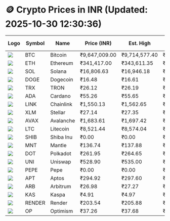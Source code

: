 # 🪙 Crypto Prices in INR (Updated: 2025-10-30 12:30:36)

| Logo | Symbol | Name       | Price (INR) | Est. High | Est. Low | Gross Profit | Fees | Net Profit | ROI % |
|------|--------|------------|-------------|-----------|----------|---------------|------|-------------|--------|
| ![](https://coin-images.coingecko.com/coins/images/1/large/bitcoin.png?1696501400) | BTC    | Bitcoin    | ₹9,647,009.00 | ₹9,714,577.40 | ₹9,579,440.60 | ₹1,410.70 | ₹200.00 | ₹1,210.70 | 1.21% |
| ![](https://coin-images.coingecko.com/coins/images/279/large/ethereum.png?1696501628) | ETH    | Ethereum   | ₹341,417.00 | ₹343,611.35 | ₹339,222.65 | ₹1,293.75 | ₹200.00 | ₹1,093.75 | 1.09% |
| ![](https://coin-images.coingecko.com/coins/images/4128/large/solana.png?1718769756) | SOL    | Solana     | ₹16,806.63 | ₹16,946.18 | ₹16,667.08 | ₹1,674.57 | ₹200.00 | ₹1,474.57 | 1.47% |
| ![](https://coin-images.coingecko.com/coins/images/5/large/dogecoin.png?1696501409) | DOGE   | Dogecoin   | ₹16.48 | ₹16.61 | ₹16.35 | ₹1,614.88 | ₹200.00 | ₹1,414.88 | 1.41% |
| ![](https://coin-images.coingecko.com/coins/images/1094/large/tron-logo.png?1696502193) | TRX    | TRON       | ₹26.12 | ₹26.19 | ₹26.05 | ₹552.83 | ₹200.00 | ₹352.83 | 0.35% |
| ![](https://coin-images.coingecko.com/coins/images/975/large/cardano.png?1696502090) | ADA    | Cardano    | ₹55.26 | ₹55.65 | ₹54.87 | ₹1,410.53 | ₹200.00 | ₹1,210.53 | 1.21% |
| ![](https://coin-images.coingecko.com/coins/images/877/large/Chainlink_Logo_500.png?1760023405) | LINK   | Chainlink  | ₹1,550.13 | ₹1,562.65 | ₹1,537.61 | ₹1,628.96 | ₹200.00 | ₹1,428.96 | 1.43% |
| ![](https://coin-images.coingecko.com/coins/images/100/large/fmpFRHHQ_400x400.jpg?1735231350) | XLM    | Stellar    | ₹27.14 | ₹27.35 | ₹26.93 | ₹1,593.29 | ₹200.00 | ₹1,393.29 | 1.39% |
| ![](https://coin-images.coingecko.com/coins/images/12559/large/Avalanche_Circle_RedWhite_Trans.png?1696512369) | AVAX   | Avalanche  | ₹1,683.61 | ₹1,697.42 | ₹1,669.80 | ₹1,654.33 | ₹200.00 | ₹1,454.33 | 1.45% |
| ![](https://coin-images.coingecko.com/coins/images/2/large/litecoin.png?1696501400) | LTC    | Litecoin   | ₹8,521.44 | ₹8,574.04 | ₹8,468.84 | ₹1,242.28 | ₹200.00 | ₹1,042.28 | 1.04% |
| ![](https://coin-images.coingecko.com/coins/images/11939/large/shiba.png?1696511800) | SHIB   | Shiba Inu  | ₹0.00 | ₹0.00 | ₹0.00 | ₹1,545.93 | ₹200.00 | ₹1,345.93 | 1.35% |
| ![](https://coin-images.coingecko.com/coins/images/30980/large/Mantle-Logo-mark.png?1739213200) | MNT    | Mantle     | ₹136.74 | ₹137.88 | ₹135.60 | ₹1,674.72 | ₹200.00 | ₹1,474.72 | 1.47% |
| ![](https://coin-images.coingecko.com/coins/images/12171/large/polkadot.png?1696512008) | DOT    | Polkadot   | ₹261.95 | ₹264.65 | ₹259.25 | ₹2,082.93 | ₹200.00 | ₹1,882.93 | 1.88% |
| ![](https://coin-images.coingecko.com/coins/images/12504/large/uniswap-logo.png?1720676669) | UNI    | Uniswap    | ₹528.90 | ₹535.00 | ₹522.80 | ₹2,332.62 | ₹200.00 | ₹2,132.62 | 2.13% |
| ![](https://coin-images.coingecko.com/coins/images/29850/large/pepe-token.jpeg?1696528776) | PEPE   | Pepe       | ₹0.00 | ₹0.00 | ₹0.00 | ₹2,184.40 | ₹200.00 | ₹1,984.40 | 1.98% |
| ![](https://coin-images.coingecko.com/coins/images/26455/large/Aptos-Network-Symbol-Black-RGB-1x.png?1761789140) | APT    | Aptos      | ₹294.92 | ₹297.60 | ₹292.24 | ₹1,835.49 | ₹200.00 | ₹1,635.49 | 1.64% |
| ![](https://coin-images.coingecko.com/coins/images/16547/large/arb.jpg?1721358242) | ARB    | Arbitrum   | ₹26.98 | ₹27.27 | ₹26.69 | ₹2,157.95 | ₹200.00 | ₹1,957.95 | 1.96% |
| ![](https://coin-images.coingecko.com/coins/images/25751/large/kaspa-icon-exchanges.png?1696524837) | KAS    | Kaspa      | ₹4.91 | ₹4.97 | ₹4.85 | ₹2,411.63 | ₹200.00 | ₹2,211.63 | 2.21% |
| ![](https://coin-images.coingecko.com/coins/images/11636/large/rndr.png?1696511529) | RENDER | Render     | ₹203.54 | ₹205.88 | ₹201.20 | ₹2,329.06 | ₹200.00 | ₹2,129.06 | 2.13% |
| ![](https://coin-images.coingecko.com/coins/images/25244/large/Optimism.png?1696524385) | OP     | Optimism   | ₹37.26 | ₹37.68 | ₹36.84 | ₹2,271.89 | ₹200.00 | ₹2,071.89 | 2.07% |
